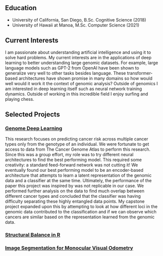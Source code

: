 ## Education
- University of California, San Diego, B.Sc. Cognitive Science (2018)
- University of Hawaii at Manoa, M.Sc. Computer Science (2021)

## Current Interests
I am passionate about understanding artificial intelligence and using it to solve hard problems. My current interests are in the applications of deep learning to better understanding large genomic datasets. For example, large language models such as GPT-2 from OpenAI have been shown to generalize very well to other tasks besides language. These transformer-based architectures have shown promise in many domains so how would well would it work it the context of genomic analysis? Outside of genomics I am interested in deep learning itself such as neural network training dynamics. Outside of working in this incredible field I enjoy surfing and playing chess.

## Selected Projects
### [Genome Deep Learning](https://github.com/nimuh/cancer-dl)
This research focuses on predicting cancer risk across multiple cancer types only from the genotype of an individual. We were fortunate to get access to data from The Cancer Genome Atlas to perform this research. Since this was a group effort, my role was to try different neural architectures to find the best performing model. This required some creativity: a standard feed-forward network was not cutting it! We eventually found our best performing model to be an encoder-based architecture that attempts to learn a latent representation of the genomic data and a classifier at the same time. Ultimately, the performance of the paper this project was inspired by was not replicable in our case. We performed further analysis on the data to find much overlap between different cancer types and concluded that the classifier was having difficulty separating these highly entangled data points. My capstone project expanded upon this by attempting to look at how different loci in the genomic data contributed to the classification and if we can observe which cancers are similar based on the representation learned from the genomic data.


### [Structural Balance in R](https://github.com/nimuh/StructuralBalanceInR)

### [Image Segmentation for Monocular Visual Odometry](https://github.com/nimuh/deep-learning)

 



